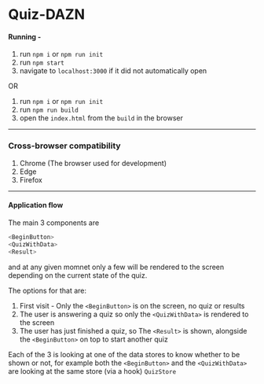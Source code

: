 # Quiz-DAZN

#### Running - 

1. run `npm i` or `npm run init`
2. run `npm start`
3. navigate to `localhost:3000` if it did not automatically open

OR 

1. run `npm i` or `npm run init`
2. run `npm run build`
3. open the `index.html` from the `build` in the browser

---

### Cross-browser compatibility

1. Chrome (The browser used for development)
2. Edge
3. Firefox

---

#### Application flow

The main 3 components are 

```typescript
<BeginButton>
<QuizWithData>
<Result>
```

and at any given momnet only a few will be rendered to the screen depending on the current state of the quiz.

The options for that are:
1. First visit - Only the ```<BeginButton>``` is on the screen, no quiz or results
2. The user is answering a quiz so only the ```<QuizWithData>``` is rendered to the screen
3. The user has just finished a quiz, so The ```<Result>``` is shown, alongside the ```<BeginButton>``` on top to start another quiz

Each of the 3 is looking at one of the data stores to know whether to be shown or not, for example both the ```<BeginButton>``` and the ```<QuizWithData>``` are looking at the same store (via a hook) ```QuizStore```

